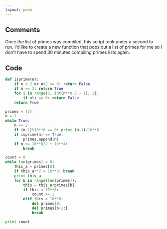 ```yaml
---
layout: poem
---
```


## Comments

Once the list of primes was compiled, this script took under a second to run.
I'd like to create a new function that pops out a list of primes for me so I
don't have to spend 30 minutes compiling primes lists again.

## Code

```python
def isprime(n):
	if n < 2 or n%2 == 0: return False
	if n == 2: return True
	for i in range(3, int(n**0.5 + 1), 2):
		if n%i == 0: return False
	return True

primes = [2]
n = 1
while True:
	n += 2
	if (n-1)%10**6 == 0: print (n-1)/10**6
	if isprime(n) == True:
		primes.append(n)
	if n >= 10**8/2 + 10**4:
		break

count = 0	
while len(primes) > 0:
	this_a = primes[0]
	if this_a**2 > 10**8: break
	print this_a
	for b in range(len(primes)):
		this = this_a*primes[b]
		if this < 10**8:
			count += 1
		elif this > 10**8:
			del primes[0]
			del primes[b+1:]
			break

print count
```
